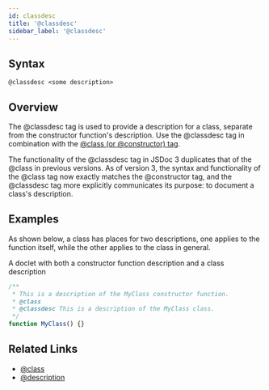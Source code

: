 ```yaml
---
id: classdesc
title: '@classdesc'
sidebar_label: '@classdesc'
---
```


## Syntax

`@classdesc <some description>`

## Overview

The @classdesc tag is used to provide a description for a class, separate from the constructor function's description. Use the @classdesc tag in combination with the [@class (or @constructor) tag](./class.md).

The functionality of the @classdesc tag in JSDoc 3 duplicates that of the @class in previous versions. As of version 3, the syntax and functionality of the @class tag now exactly matches the @constructor tag, and the @classdesc tag more explicitly communicates its purpose: to document a class's description.

## Examples

As shown below, a class has places for two descriptions, one applies to the function itself, while the other applies to the class in general.

A doclet with both a constructor function description and a class description

```js
/**
 * This is a description of the MyClass constructor function.
 * @class
 * @classdesc This is a description of the MyClass class.
 */
function MyClass() {}
```

## Related Links

- [@class](./class.md)
- [@description](./description.md)

